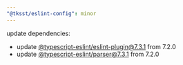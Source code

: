 ```yaml
---
"@tksst/eslint-config": minor
---
```


update dependencies:

- update [@typescript-eslint/eslint-plugin@7.3.1](https://github.com/typescript-eslint/typescript-eslint/releases/tag/v7.3.1) from 7.2.0
- update [@typescript-eslint/parser@7.3.1](https://github.com/typescript-eslint/typescript-eslint/releases/tag/v7.3.1) from 7.2.0
